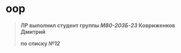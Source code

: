 # oop

  
>**ЛР выполнил студент группы ***М80-203Б-23*** Ковриженков Дмитрий**
>
>**по списку ***№12*****
